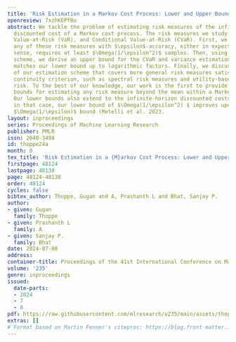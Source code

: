 ```yaml
---
title: 'Risk Estimation in a Markov Cost Process: Lower and Upper Bounds'
openreview: 7xzhKEPfBo
abstract: We tackle the problem of estimating risk measures of the infinite-horizon
  discounted cost of a Markov cost process. The risk measures we study include variance,
  Value-at-Risk (VaR), and Conditional Value-at-Risk (CVaR). First, we show that estimating
  any of these risk measures with $\epsilon$-accuracy, either in expected or high-probability
  sense, requires at least $\Omega(1/\epsilon^2)$ samples. Then, using a truncation
  scheme, we derive an upper bound for the CVaR and variance estimation. This bound
  matches our lower bound up to logarithmic factors. Finally, we discuss an extension
  of our estimation scheme that covers more general risk measures satisfying a certain
  continuity criterion, such as spectral risk measures and utility-based shortfall
  risk. To the best of our knowledge, our work is the first to provide lower and upper
  bounds for estimating any risk measure beyond the mean within a Markovian setting.
  Our lower bounds also extend to the infinite-horizon discounted costs’ mean. Even
  in that case, our lower bound of $\Omega(1/\epsilon^2) $ improves upon the existing
  $\Omega(1/\epsilon)$ bound (Metelli et al. 2023.
layout: inproceedings
series: Proceedings of Machine Learning Research
publisher: PMLR
issn: 2640-3498
id: thoppe24a
month: 0
tex_title: 'Risk Estimation in a {M}arkov Cost Process: Lower and Upper Bounds'
firstpage: 48124
lastpage: 48138
page: 48124-48138
order: 48124
cycles: false
bibtex_author: Thoppe, Gugan and A, Prashanth L and Bhat, Sanjay P.
author:
- given: Gugan
  family: Thoppe
- given: Prashanth L
  family: A
- given: Sanjay P.
  family: Bhat
date: 2024-07-08
address:
container-title: Proceedings of the 41st International Conference on Machine Learning
volume: '235'
genre: inproceedings
issued:
  date-parts:
  - 2024
  - 7
  - 8
pdf: https://raw.githubusercontent.com/mlresearch/v235/main/assets/thoppe24a/thoppe24a.pdf
extras: []
# Format based on Martin Fenner's citeproc: https://blog.front-matter.io/posts/citeproc-yaml-for-bibliographies/
---
```

